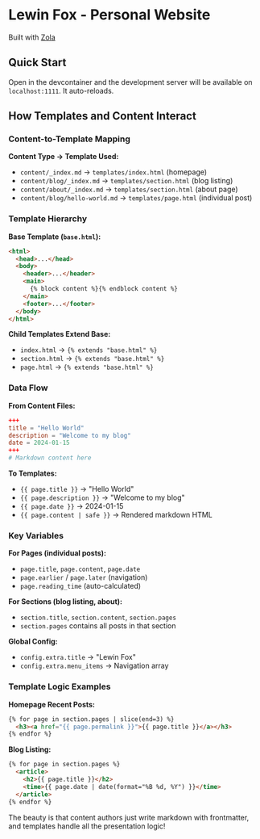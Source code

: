# Lewin Fox - Personal Website

Built with [Zola](https://www.getzola.org/documentation/getting-started/installation/)

## Quick Start

Open in the devcontainer and the development server will be available on `localhost:1111`. It
auto-reloads.

## How Templates and Content Interact

### Content-to-Template Mapping

**Content Type → Template Used:**
- `content/_index.md` → `templates/index.html` (homepage)
- `content/blog/_index.md` → `templates/section.html` (blog listing)
- `content/about/_index.md` → `templates/section.html` (about page)
- `content/blog/hello-world.md` → `templates/page.html` (individual post)

### Template Hierarchy

**Base Template (`base.html`):**
```html
<html>
  <head>...</head>
  <body>
    <header>...</header>
    <main>
      {% block content %}{% endblock content %}
    </main>
    <footer>...</footer>
  </body>
</html>
```

**Child Templates Extend Base:**
- `index.html` → `{% extends "base.html" %}`
- `section.html` → `{% extends "base.html" %}`
- `page.html` → `{% extends "base.html" %}`

### Data Flow

**From Content Files:**
```toml
+++
title = "Hello World"
description = "Welcome to my blog"
date = 2024-01-15
+++
# Markdown content here
```

**To Templates:**
- `{{ page.title }}` → "Hello World"
- `{{ page.description }}` → "Welcome to my blog"
- `{{ page.date }}` → 2024-01-15
- `{{ page.content | safe }}` → Rendered markdown HTML

### Key Variables

**For Pages (individual posts):**
- `page.title`, `page.content`, `page.date`
- `page.earlier` / `page.later` (navigation)
- `page.reading_time` (auto-calculated)

**For Sections (blog listing, about):**
- `section.title`, `section.content`, `section.pages`
- `section.pages` contains all posts in that section

**Global Config:**
- `config.extra.title` → "Lewin Fox"
- `config.extra.menu_items` → Navigation array

### Template Logic Examples

**Homepage Recent Posts:**
```html
{% for page in section.pages | slice(end=3) %}
  <h3><a href="{{ page.permalink }}">{{ page.title }}</a></h3>
{% endfor %}
```

**Blog Listing:**
```html
{% for page in section.pages %}
  <article>
    <h2>{{ page.title }}</h2>
    <time>{{ page.date | date(format="%B %d, %Y") }}</time>
  </article>
{% endfor %}
```

The beauty is that content authors just write markdown with frontmatter, and templates handle all the presentation logic!
